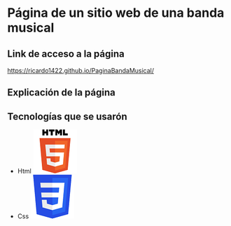 # Página de un sitio web de una banda musical

## Link de acceso a la página
<https://ricardo1422.github.io/PaginaBandaMusical/>

## Explicación de la página

## Tecnologías que se usarón 
+ Html
![](Assets/HTML5_logo_and_wordmark.svg.png)
+ Css
![](Assets/CssLogo.png)